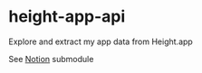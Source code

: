 # height-app-api
Explore and extract my app data from Height.app

See [Notion](https://www.notion.so/sanjarcode/Tasks-25ddd15f8bea45a5ba9c363663a59ad7?pvs=4#e60824ab87b34a2f857124f312185b2c) submodule
